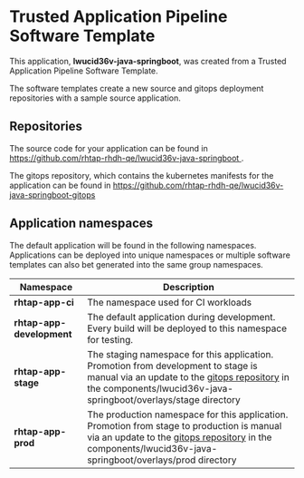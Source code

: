 # Trusted Application Pipeline Software Template

This application, **lwucid36v-java-springboot**, was created from a Trusted Application Pipeline Software Template.

The software templates create a new source and gitops deployment repositories with a sample source application. 

## Repositories

The source code for your application can be found in [https://github.com/rhtap-rhdh-qe/lwucid36v-java-springboot ](https://github.com/rhtap-rhdh-qe/lwucid36v-java-springboot ).
 
The gitops repository, which contains the kubernetes manifests for the application can be found in 
[https://github.com/rhtap-rhdh-qe/lwucid36v-java-springboot-gitops ](https://github.com/rhtap-rhdh-qe/lwucid36v-java-springboot-gitops ) 

## Application namespaces 

The default application will be found in the following namespaces. Applications can be deployed into unique namespaces or multiple software templates can also bet generated into the same group namespaces.  

|  Namespace   |  Description   |  
| -------- | -------- |
| **rhtap-app-ci** | The namespace used for CI workloads |
| **rhtap-app-development** | The default application during development. Every build will be deployed to this namespace for testing. |
| **rhtap-app-stage** | The staging namespace for this application. Promotion from development to stage is manual via an update to the [gitops repository](https://github.com/rhtap-rhdh-qe/lwucid36v-java-springboot-gitops ) in the components/lwucid36v-java-springboot/overlays/stage directory |
| **rhtap-app-prod** | The production namespace for this application. Promotion from stage to production is manual via an update to the [gitops repository](https://github.com/rhtap-rhdh-qe/lwucid36v-java-springboot-gitops ) in the components/lwucid36v-java-springboot/overlays/prod directory |